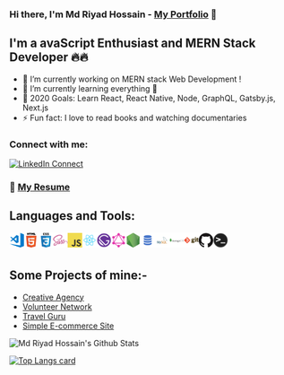 ### Hi there, I'm Md Riyad Hossain - [My Portfolio](https://riyad-hossain.netlify.app/ "Riyad's Portfolio") 👋

## I'm a avaScript Enthusiast and MERN Stack Developer 🔥🔥

- 🔭 I’m currently working on MERN stack Web Development !
- 🌱 I’m currently learning everything 🤣
- 🥅 2020 Goals: Learn React, React Native, Node, GraphQL, Gatsby.js, Next.js
- ⚡ Fun fact: I love to read books and watching documentaries

### Connect with me:

[![LinkedIn Connect](https://img.shields.io/badge/%20-Connect-black?color=14171A&labelColor=212121&logo=linkedin&logoColor=ffffff)](https://www.linkedin.com/in/md-riyad-hossain-288867141/)

### 📑 [My Resume](https://drive.google.com/file/d/1jaLvn-gh3A2si-P2Af2sKmjDIZD_ycDf/view?usp=sharing)

## Languages and Tools:

<img align="left" alt="Visual Studio Code" width="26px" src="./images/visual-studio-code.png" />
<img align="left" alt="HTML5" width="26px" src="./images/html.png" />
<img align="left" alt="CSS3" width="26px" src="./images/css.png" />
<img align="left" alt="Sass" width="26px" src="./images/sass.png" />
<img align="left" alt="JavaScript" width="26px" src="./images/javascript.png" />
<img align="left" alt="React" width="26px" src="./images/react.png" />
<img align="left" alt="Gatsby" width="26px" src="./images/gatsby.png" />
<img align="left" alt="GraphQL" width="26px" src="./images/graphql.png" />
<img align="left" alt="Node.js" width="26px" src="./images/nodejs.png" />
<img align="left" alt="SQL" width="26px" src="./images/sql.png" />
<img align="left" alt="MySQL" width="26px" src="./images/mysql.png" />
<img align="left" alt="MongoDB" width="26px" src="./images/mongodb.png" />
<img align="left" alt="Git" width="26px" src="./images/git.png" />
<img align="left" alt="GitHub" width="26px" src="./images/github.png" />
<img align="left" alt="HTML5" width="26px" src="./images/terminal.png" />

<br></br>

## Some Projects of mine:-
- [Creative Agency](https://creative-agency-6bd46.web.app/)
- [Volunteer Network](https://volunteer-network-56677.web.app/)
- [Travel Guru](https://travel-guru-cb905.web.app/)
- [Simple E-commerce Site](https://ema-john11.netlify.app/)


<img width="550" alt="Md Riyad Hossain's Github Stats"  src="https://github-readme-stats.vercel.app/api?username=Riyad0821&show_icons=true"/>

[![Top Langs card](https://github-readme-stats.vercel.app/api/top-langs/?username=Riyad0821&card_width=550)](https://github.com/Riyad0821)
